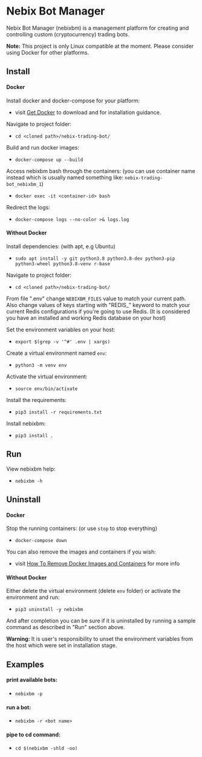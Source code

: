 # Nebix Bot Manager

Nebix Bot Manager (nebixbm) is a management platform for creating and controlling custom (cryptocurrency) trading bots.

**Note:** This project is only Linux compatible at the moment. Please consider using Docker for other platforms.

## Install

#### Docker

Install docker and docker-compose for your platform:

- visit [Get Docker](https://docs.docker.com/get-docker/) to download and for installation guidance.

Navigate to project folder:

- ```cd <cloned path>/nebix-trading-bot/```

Build and run docker images:

- ```docker-compose up --build```

Access nebixbm bash through the containers: (you can use container name instead which is usually named something like: ```nebix-trading-bot_nebixbm_1```)
- ```docker exec -it <container-id> bash```

Redirect the logs:
- ```docker-compose logs --no-color >& logs.log```

#### Without Docker

Install dependencies: (with apt, e.g Ubuntu)

- ```sudo apt install -y git python3.8 python3.8-dev python3-pip python3-wheel python3.8-venv r-base```


Navigate to project folder:

- ```cd <cloned path>/nebix-trading-bot/```

From file ".env" change ```NEBIXBM_FILES``` value to match your current path. Also change values of keys starting with "REDIS_" keyword to match your current Redis configurations if you're going to use Redis. (It is considered you have an installed and working Redis database on your host)

Set the environment variables on your host:

- ```export $(grep -v '^#' .env | xargs)```


Create a virtual environment named ```env```:

- ```python3 -m venv env```

Activate the virtual environment:

- ```source env/bin/activate```

Install the requirements:

- ```pip3 install -r requirements.txt```

Install nebixbm:

- ```pip3 install .```

## Run

View nebixbm help:

- ```nebixbm -h```

## Uninstall

#### Docker

Stop the running containers: (or use ```stop``` to stop everything)

- ```docker-compose down```

You can also remove the images and containers if you wish:
- visit [How To Remove Docker Images and Containers](https://www.digitalocean.com/community/tutorials/how-to-remove-docker-images-containers-and-volumes) for more info

#### Without Docker

Either delete the virtual environment (delete ```env``` folder) or activate the environment and run:  

- ```pip3 uninstall -y nebixbm```

And after completion you can be sure if it is uninstalled by running a sample command as described in "Run" section above.

**Warning:** It is user's responsibility to unset the environment variables from the host which were set in installation stage.

## Examples

#### print available bots:

  - ```nebixbm -p```

#### run a bot:

- ```nebixbm -r <bot name>```

#### pipe to cd command:

  - ```cd $(nebixbm -shld -oo)```

